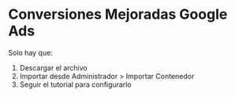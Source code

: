 # Conversiones Mejoradas Google Ads

Solo hay que:
1. Descargar el archivo
2. Importar desde Administrador > Importar Contenedor
3. Seguir el tutorial para configurarlo